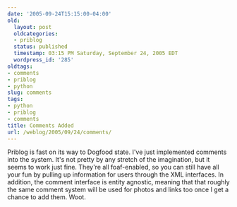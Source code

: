 ```yaml
---
date: '2005-09-24T15:15:00-04:00'
old:
  layout: post
  oldcategories:
  - priblog
  status: published
  timestamp: 03:15 PM Saturday, September 24, 2005 EDT
  wordpress_id: '285'
oldtags:
- comments
- priblog
- python
slug: comments
tags:
- python
- priblog
- comments
title: Comments Added
url: /weblog/2005/09/24/comments/
---
```


Priblog is fast on its way to Dogfood state.  I've just implemented comments
into the system.  It's not pretty by any stretch of the imagination, but
it seems to work just fine.  They're all foaf-enabled, so you can still have
all your fun by pulling up information for users through the XML interfaces.
In addition, the comment interface is entity agnostic, meaning that that
roughly the same comment system will be used for photos and links too once
I get a chance to add them.  Woot.
